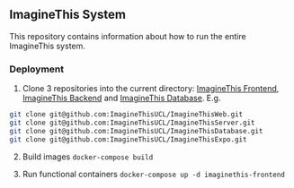 ## ImagineThis System

This repository contains information about how to run the entire ImagineThis system.

### Deployment

1. Clone 3 repositories into the current directory: [ImagineThis Frontend](https://github.com/ImagineThisUCL/ImagineThisWeb), [ImagineThis Backend](https://github.com/ImagineThisUCL/ImagineThisServer) and [ImagineThis Database](https://github.com/ImagineThisUCL/ImagineThisDatabase). E.g.
```sh
git clone git@github.com:ImagineThisUCL/ImagineThisWeb.git
git clone git@github.com:ImagineThisUCL/ImagineThisServer.git
git clone git@github.com:ImagineThisUCL/ImagineThisDatabase.git
git clone git@github.com:ImagineThisUCL/ImagineThisExpo.git
```

2. Build images `docker-compose build`

3. Run functional containers `docker-compose up -d imaginethis-frontend`
